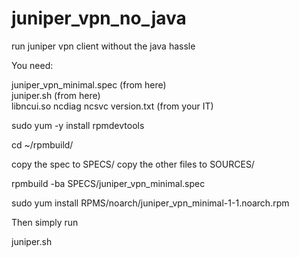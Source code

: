 juniper_vpn_no_java
===================

run juniper vpn client without the java hassle

You need:

juniper_vpn_minimal.spec (from here)<br />
juniper.sh (from here)<br />
libncui.so ncdiag ncsvc version.txt (from your IT)<br />

sudo yum -y install rpmdevtools

cd ~/rpmbuild/

copy the spec to SPECS/
copy the other files to SOURCES/

rpmbuild -ba SPECS/juniper_vpn_minimal.spec

sudo yum install RPMS/noarch/juniper_vpn_minimal-1-1.noarch.rpm

Then simply run

juniper.sh
